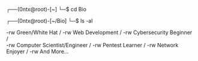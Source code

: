 ┌──(0ntx@root)-[~]
└─$ cd Bio

┌──(0ntx@root)-[~/Bio]
└─$ ls -al

-rw Green/White Hat /
-rw Web Development /
-rw Cybersecurity Beginner /  
-rw Computer Scientist/Engineer /
-rw Pentest Learner /
-rw Network Enjoyer /
-rw And More...
